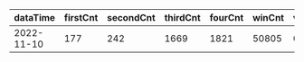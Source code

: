 |dataTime|firstCnt|secondCnt|thirdCnt|fourCnt|winCnt|vrate|wrate|
|-|-|-|-|-|-|-|-|
|2022-11-10|177|242|1669|1821|50805|0%|0%|